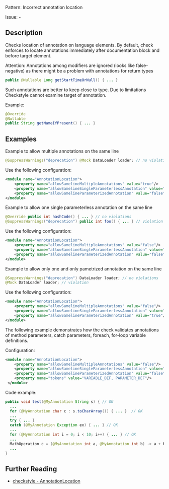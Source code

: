 Pattern: Incorrect annotation location

Issue: -

## Description

Checks location of annotation on language elements. By default, check enforces to locate annotations immediately after documentation block and before target element.

Attention: Annotations among modifiers are ignored (looks like false-negative) as there might be a problem with annotations for return types 


```java
public @Nullable Long getStartTimeOrNull() { ... }
```

Such annotations are better to keep close to type. Due to limitations Checkstyle cannot examine target of annotation. 

Example: 


```java
@Override
@Nullable
public String getNameIfPresent() { ... }
```
        

## Examples

Example to allow multiple annotations on the same line 


```java
@SuppressWarnings("deprecation") @Mock DataLoader loader; // no violations
```
        

Use the following configuration: 


```xml
<module name="AnnotationLocation">
    <property name="allowSamelineMultipleAnnotations" value="true"/>
    <property name="allowSamelineSingleParameterlessAnnotation" value="false"/>
    <property name="allowSamelineParameterizedAnnotation" value="false"/>
</module>
```
        

Example to allow one single parameterless annotation on the same line 


```java
@Override public int hashCode() { ... } // no violations
@SuppressWarnings("deprecation") public int foo() { ... } // violation
```
        

Use the following configuration: 


```xml
<module name="AnnotationLocation">
    <property name="allowSamelineMultipleAnnotations" value="false"/>
    <property name="allowSamelineSingleParameterlessAnnotation" value="true"/>
    <property name="allowSamelineParameterizedAnnotation" value="false"/>
</module>
```
        

Example to allow only one and only pametrized annotation on the same line 


```java
@SuppressWarnings("deprecation") DataLoader loader; // no violations
@Mock DataLoader loader; // violation
```
        

Use the following configuration: 


```xml
<module name="AnnotationLocation">
    <property name="allowSamelineMultipleAnnotations" value="false"/>
    <property name="allowSamelineSingleParameterlessAnnotation" value="false"/>
    <property name="allowSamelineParameterizedAnnotation" value="true"/>
</module>
```
        

The following example demonstrates how the check validates annotations of method parameters, catch parameters, foreach, for-loop variable definitions. 

Configuration:


```xml
<module name="AnnotationLocation">
    <property name="allowSamelineMultipleAnnotations" value="false"/>
    <property name="allowSamelineSingleParameterlessAnnotation" value="false"/>
    <property name="allowSamelineParameterizedAnnotation" value="false"/>
    <property name="tokens" value="VARIABLE_DEF, PARAMETER_DEF"/>
 </module>
```
       

Code example:


```java
public void test(@MyAnnotation String s) { // OK
  ...
  for (@MyAnnotation char c : s.toCharArray()) { ... }  // OK
  ...
  try { ... }
  catch (@MyAnnotation Exception ex) { ... } // OK
  ...
  for (@MyAnnotation int i = 0; i < 10; i++) { ... } // OK
  ...
  MathOperation c = (@MyAnnotation int a, @MyAnnotation int b) -> a + b; // OK
  ...
}
```

## Further Reading

* [checkstyle - AnnotationLocation](https://checkstyle.sourceforge.io/checks/annotation/annotationlocationvariables.html#AnnotationLocation)
